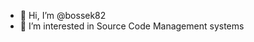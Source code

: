 - 👋 Hi, I’m @bossek82
- 👀 I’m interested in Source Code Management systems

<!---
bossek82/bossek82 is a ✨ special ✨ repository because its `README.md` (this file) appears on your GitHub profile.
You can click the Preview link to take a look at your changes.
--->
